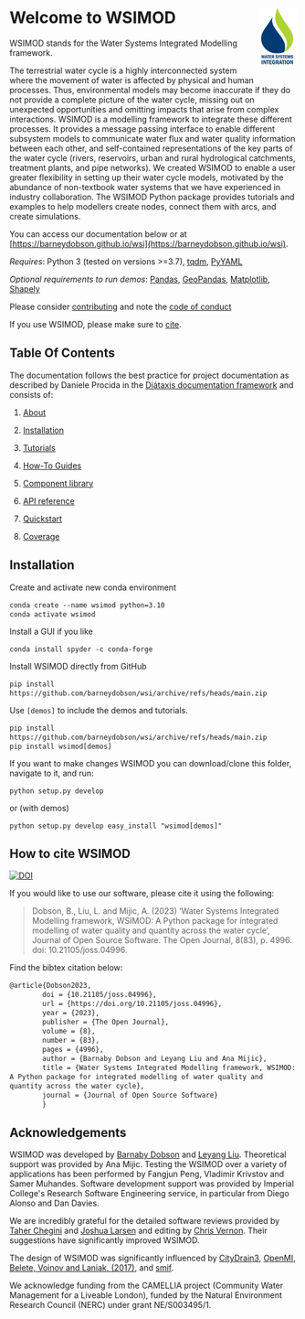 # Welcome to WSIMOD <img style="float: right;" src="./docs/images/wsimod_logo_png.png">

WSIMOD stands for the Water Systems Integrated Modelling framework. 

The terrestrial water cycle is a highly interconnected system where the 
movement of water is affected by physical and human processes. Thus, 
environmental models may become inaccurate if they do not provide a complete 
picture of the water cycle, missing out on unexpected opportunities and 
omitting impacts that arise from complex interactions. WSIMOD is a modelling 
framework to integrate these different processes. It provides a message passing 
interface to enable different subsystem models to communicate water flux and 
water quality information between each other, and self-contained 
representations of the key parts of the water cycle (rivers, reservoirs, urban 
and rural hydrological catchments, treatment plants, and pipe networks).
We created WSIMOD to enable a user greater flexibility in setting up their 
water cycle models, motivated by the abundance of non-textbook water systems 
that we have experienced in industry collaboration. The WSIMOD Python package 
provides tutorials and examples to help modellers create nodes, connect them 
with arcs, and create simulations.

You can access our documentation below or at [https://barneydobson.github.io/wsi](https://barneydobson.github.io/wsi).

*Requires*: Python 3 (tested on versions >=3.7), [tqdm](https://tqdm.github.io/), [PyYAML](https://pyyaml.org/)

*Optional requirements to run demos*: [Pandas](https://pandas.pydata.org/), [GeoPandas](https://geopandas.org/en/stable/), [Matplotlib](https://matplotlib.org/), [Shapely](https://shapely.readthedocs.io/en/stable/manual.html)

Please consider [contributing](./docs/CONTRIBUTING.md) and note the [code of conduct](./docs/CODE_OF_CONDUCT.md)

If you use WSIMOD, please make sure to [cite](#how-to-cite-wsimod).

## Table Of Contents

The documentation follows the best practice for
project documentation as described by Daniele Procida
in the [Diátaxis documentation framework](https://diataxis.fr/)
and consists of:

1. [About](https://barneydobson.github.io/wsi/paper/paper/)

2. [Installation](https://barneydobson.github.io/wsi/installation/)

3. [Tutorials](https://barneydobson.github.io/wsi/tutorials/)

4. [How-To Guides](https://barneydobson.github.io/wsi/how-to/)

5. [Component library](https://barneydobson.github.io/wsi/component-library/)

6. [API reference](https://barneydobson.github.io/wsi/reference/)

7. [Quickstart](https://barneydobson.github.io/wsi/demo/scripts/quickstart_demo/)

8. [Coverage](https://barneydobson.github.io/wsi/coverage/)

## Installation
Create and activate new conda environment
```
conda create --name wsimod python=3.10
conda activate wsimod
```

Install a GUI if you like
```
conda install spyder -c conda-forge
```

Install WSIMOD directly from GitHub
```
pip install https://github.com/barneydobson/wsi/archive/refs/heads/main.zip
```

Use `[demos]` to include the demos and tutorials.
```
pip install https://github.com/barneydobson/wsi/archive/refs/heads/main.zip
pip install wsimod[demos]
```

If you want to make changes WSIMOD you can download/clone this folder, navigate to it, and run:
```
python setup.py develop
```

or (with demos)

```
python setup.py develop easy_install "wsimod[demos]"
```

## How to cite WSIMOD

[![DOI](https://joss.theoj.org/papers/10.21105/joss.04996/status.svg)](https://doi.org/10.21105/joss.04996)

If you would like to use our software, please cite it using the following:

 > Dobson, B., Liu, L. and Mijic, A. (2023) 
 ‘Water Systems Integrated Modelling framework, WSIMOD: A Python package for integrated modelling of water quality and quantity across the water cycle’, 
 Journal of Open Source Software. 
 The Open Journal,
 8(83),
 p. 4996. 
 doi: 10.21105/joss.04996.


Find the bibtex citation below:

```
@article{Dobson2023, 
        doi = {10.21105/joss.04996}, 
        url = {https://doi.org/10.21105/joss.04996}, 
        year = {2023}, 
        publisher = {The Open Journal}, 
        volume = {8}, 
        number = {83}, 
        pages = {4996}, 
        author = {Barnaby Dobson and Leyang Liu and Ana Mijic}, 
        title = {Water Systems Integrated Modelling framework, WSIMOD: A Python package for integrated modelling of water quality and quantity across the water cycle},
        journal = {Journal of Open Source Software} 
        }
```

## Acknowledgements

WSIMOD was developed by [Barnaby Dobson](https://github.com/barneydobson) and [Leyang Liu](https://github.com/liuly12). 
Theoretical support was provided by Ana Mijic.
Testing the WSIMOD over a variety of applications has been performed by 
Fangjun Peng, Vladimir Krivstov and Samer Muhandes.
Software development support was provided by Imperial College's Research 
Software Engineering service, in particular from Diego Alonso and Dan Davies.

We are incredibly grateful for the detailed software reviews provided by [Taher Chegini](https://github.com/cheginit) and [Joshua Larsen](https://github.com/jlarsen-usgs) and editing by [Chris Vernon](https://github.com/crvernon). Their suggestions have significantly improved WSIMOD.

The design of WSIMOD was significantly influenced by 
[CityDrain3](https://github.com/gregorburger/CityDrain3), 
[OpenMI](https://www.ogc.org/standards/openmi), 
[Belete, Voinov and Laniak, (2017)](https://doi.org/10.1016/j.envsoft.2016.10.013), 
and [smif](https://github.com/tomalrussell/smif).

We acknowledge funding from the CAMELLIA project (Community Water Management 
for a Liveable London), funded by the Natural Environment Research Council 
(NERC) under grant NE/S003495/1.
